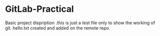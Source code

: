 # GitLab-Practical
Basic project dispription .this is just a test file only to show the working of git.
hello.txt created and added on the remote repo.
